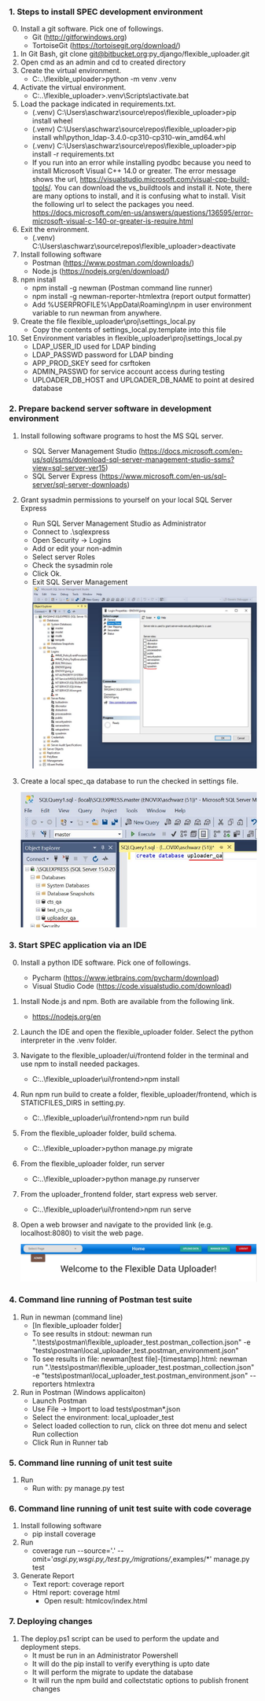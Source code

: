 ### 1. Steps to install SPEC development environment
0. Install a git software. Pick one of followings.
    - Git (http://gitforwindows.org)
    - TortoiseGit (https://tortoisegit.org/download/)
1. In Git Bash, git clone git@bitbucket.org:py_django/flexible_uploader.git
2. Open cmd as an admin and cd to created directory
3. Create the virtual environment.
    - C:\..\flexible_uploader>python -m venv .venv
4. Activate the virtual environment.
    - C:\..\flexible_uploader>.venv\Scripts\activate.bat
5. Load the package indicated in requirements.txt.
    - (.venv) C:\Users\aschwarz\source\repos\flexible_uploader>pip install wheel
    - (.venv) C:\Users\aschwarz\source\repos\flexible_uploader>pip install whl\python_ldap-3.4.0-cp310-cp310-win_amd64.whl   
    - (.venv) C:\Users\aschwarz\source\repos\flexible_uploader>pip install -r requirements.txt
    - If you run into an error while installing pyodbc because you need to install 
   Microsoft Visual C++ 14.0 or greater. The error message shows the url, 
   https://visualstudio.microsoft.com/visual-cpp-build-tools/. 
   You can download the vs_buildtools and install it. 
   Note, there are many options to install, and it is confusing what to install. 
   Visit the following url to select the packages you need.
   https://docs.microsoft.com/en-us/answers/questions/136595/error-microsoft-visual-c-140-or-greater-is-require.html
6. Exit the environment.
    - (.venv) C:\Users\aschwarz\source\repos\flexible_uploader>deactivate
7. Install following software
    - Postman (https://www.postman.com/downloads/)
    - Node.js (https://nodejs.org/en/download/)
8. npm install
    - npm install -g newman  (Postman command line runner)
    - npm install -g newman-reporter-htmlextra  (report output formatter)
    - Add %USERPROFILE%\AppData\Roaming\npm in user environment variable to run newman from anywhere.
9. Create the file flexible_uploader\proj\settings_local.py
     - Copy the contents of settings_local.py.template into this file 
10. Set Environment variables in flexible_uploader\proj\settings_local.py
     - LDAP_USER_ID used for LDAP binding
     - LDAP_PASSWD password for LDAP binding
     - APP_PROD_SKEY seed for csrftoken 
     - ADMIN_PASSWD for service account access during testing
     - UPLOADER_DB_HOST and UPLOADER_DB_NAME to point at desired database

### 2. Prepare backend server software in development environment
1. Install following software programs to host the MS SQL server.
	- SQL Server Management Studio (https://docs.microsoft.com/en-us/sql/ssms/download-sql-server-management-studio-ssms?view=sql-server-ver15)
	- SQL Server Express (https://www.microsoft.com/en-us/sql-server/sql-server-downloads)
2. Grant sysadmin permissions to yourself on your local SQL Server Express
	- Run SQL Server Management Studio as Administrator
	- Connect to .\sqlexpress
	- Open Security -> Logins
	- Add or edit your non-admin <user id>
	- Select server Roles
	- Check the sysadmin role
	- Click Ok.
	- Exit SQL Server Management	
	![sample](readme_pics/FDU_Make_you_sysadmin_in_SQL_server.JPG "sysadmin")
	
3. Create a local spec_qa database to run the checked in settings file.

	![sample](readme_pics/Create_fdu_qa_database.JPG "cts_qa")

### 3. Start SPEC application via an IDE
0. Install a python IDE software. Pick one of followings.
	- Pycharm (https://www.jetbrains.com/pycharm/download)
	- Visual Studio Code (https://code.visualstudio.com/download)
1. Install Node.js and npm. Both are available from the following link.
	- https://nodejs.org/en
2. Launch the IDE and open the flexible_uploader folder. Select the python 
   interpreter in the .venv folder.
3. Navigate to the flexible_uploader/ui/frontend folder in the terminal and use npm to install needed packages.
	- C:\..\flexible_uploader\ui\frontend>npm install
4. Run npm run build to create a folder, flexible_uploader/frontend, which is STATICFILES_DIRS in setting.py.
	- C:\..\flexible_uploader\ui\frontend>npm run build
5. From the flexible_uploader folder, build schema.
	- C:\..\flexible_uploader>python manage.py migrate
6. From the flexible_uploader folder, run server
	- C:\..\flexible_uploader>python manage.py runserver
7. From the uploader_frontend folder, start express web server.
	- C:\..\flexible_uploader\ui\frontend>npm run serve
8. Open a web browser and navigate to the provided link (e.g. localhost:8080) to visit the web page.

	![sample](readme_pics/FDU_UI_HomePage.JPG "cts_qa")

### 4. Command line running of Postman test suite
1. Run in newman (command line)
	- [In flexible_uploader folder]
	- To see results in stdout: 
		newman run ".\tests\postman\flexible_uploader_test.postman_collection.json" -e "tests\postman\local_uploader_test.postman_environment.json"
	- To see results in file: newman\[test file]-[timestamp].html:
		newman run ".\tests\postman\flexible_uploader_test.postman_collection.json" -e "tests\postman\local_uploader_test.postman_environment.json" --reporters htmlextra
2. Run in Postman (Windows applicaiton)
	- Launch Postman
	- Use File -> Import to load tests\postman\*.json
	- Select the environment: local_uploader_test
	- Select loaded collection to run, click on three dot menu and select Run collection 
	- Click Run in Runner tab


### 5. Command line running of unit test suite
1. Run
	- Run with: py manage.py test

### 6. Command line running of unit test suite with code coverage
1. Install following software
	- pip install coverage 
2. Run 
	- coverage run --source='.' --omit='*asgi.py,*wsgi.py,*/test*.py,*/migrations/*,examples/*' manage.py test
3. Generate Report
	- Text report: coverage report
	- Html report: coverage html
		- Open result: htmlcov/index.html

### 7. Deploying changes
1. The deploy.ps1 script can be used to perform the update and deployment steps.
	- It must be run in an Administrator Powershell
	- It will do the pip install to verify everything is upto date
	- It will perform the migrate to update the database
	- It will run the npm build and collectstatic options to publish fronent changes
